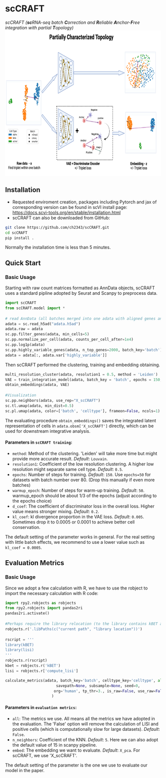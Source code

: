 # scCRAFT
 *scCRAFT (**sc**RNA-seq batch **C**orrection and **R**eliable **A**nchor-**F**ree integration with partial **T**opology)*
<img src="model.png" alt="Model Architecture"  width="700" height="470"/>

## Installation
* Requested enviroment creation, packages including Pytorch and jax of corresponding version can be found in scVI install page: https://docs.scvi-tools.org/en/stable/installation.html
* scCRAFT can also be downloaded from GitHub:
```bash
git clone https://github.com/ch2343/scCRAFT.git
cd scCRAFT
pip install .
```

Normally the installation time is less than 5 minutes.

## Quick Start
### Basic Usage
Starting with raw count matrices formatted as AnnData objects, scCRAFT uses a standard pipline adopted by Seurat and Scanpy to preprocess data.
```python
import scCRAFT
from scCRAFT.model import *

# read AnnData (all batches merged into one adata with aligned genes and metadata contains the batch indicator 'batch' for example in adata.obs)
adata = sc.read_h5ad("adata.h5ad")
adata.raw = adata
sc.pp.filter_genes(adata, min_cells=5)
sc.pp.normalize_per_cell(adata, counts_per_cell_after=1e4)
sc.pp.log1p(adata)
sc.pp.highly_variable_genes(adata, n_top_genes=2000, batch_key='batch')
adata = adata[:, adata.var['highly_variable']]
```
Then scCRAFT performed the clustering, training and embedding obtaining.
```python
multi_resolution_cluster(adata, resolution1 = 0.5, method = 'Leiden')
VAE = train_integration_model(adata, batch_key = 'batch', epochs = 150, d_coef = 0.2, kl_coef = 0.005, warmup_epoch = 50)
obtain_embeddings(adata, VAE)

#Visualization
sc.pp.neighbors(adata, use_rep="X_scCRAFT")
sc.tl.umap(adata, min_dist=0.5)
sc.pl.umap(adata, color=['batch', 'celltype'], frameon=False, ncols=1)
```
The evaluating procedure `obtain_embeddings()` saves the integrated latent representation of cells in `adata.obsm['X_scCRAFT']` directly, which can be used for downstream integrative analysis.

#### Parameters in `scCRAFT training`:
* `method`: Method of the clustering. 'Leiden' will take more time but might provide more accurate result. *Default*: `Louvain`.
* `resolution1`: Coefficient of the low resolution clustering. A higher low resolution might separate same cell type. *Default*: `0.5`.
* `epochs`: Number of steps for training. *Default*: `150`. Use `epochs=50` for datasets with batch number over 80. (Drop this manually if even more batches)
* `warmup_epoch`: Number of steps for warm-up training. *Default*: `50`. warmup_epoch should be about 1/3 of the epochs (adjust according to the epochs choice)
* `d_coef`: The coefficient of discriminator loss in the overall loss. Higher value means stronger mixing. *Default*: `0.2`.
* `kl_coef`: kl divergence proportion in the VAE loss. *Default*: `0.005`. Sometimes drop it to 0.0005 or 0.0001 to achieve better cell conservation.


The default setting of the parameter works in general. For the real setting with little batch effects, we recommend to use a lower value such as `kl_coef = 0.0005`.

## Evaluation Metrics
### Basic Usage
Since we adopt a few calculation with R, we have to use the robject to import the necessary calculation with R code:
```python
import rpy2.robjects as robjects
from rpy2.robjects import pandas2ri
pandas2ri.activate()

#Perhaps require the library relocation (to the library contains kBET and lisi library)
robjects.r('.libPaths(c("current path", "library location"))')

rscript = '''
library(kBET)
library(lisi)
'''
robjects.r(rscript)
kbet = robjects.r('kBET')
lisi = robjects.r['compute_lisi']
```

```python
calculate_metrics(adata, batch_key='batch', celltype_key='celltype', all = False,
                       savepath=None, subsample=None, seed=0,
                      org='human', tp_thr=3., is_raw=False, use_raw=False, n_neighbors=5, is_embed=False, embed='X_pca'
                     )
```
#### Parameters in `evaluation metrics`:
* `all`: The metrics we use. All means all the metrics we have adopted in the evaluation. The 'False' option will remove the calculation of LISI and positive cells (which is computationally slow for large datasets). *Default*: `False`.
* `n_neighbors`: Coefficient of the KNN. *Default*: `5`. Here we can also adopt the default value of 15 in scanpy pipeline.
* `embed`: The embedding we want to evaluate. *Default*: `X_pca`. For scCRAFT, we use 'X_scCRAFT'.

The default setting of the parameter is the one we use to evaluate our model in the paper.

